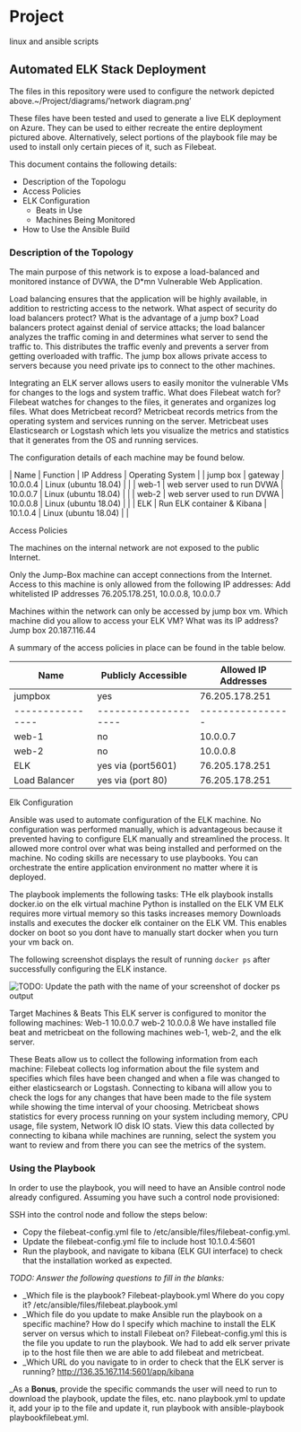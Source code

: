 # Project
linux and ansible scripts
## Automated ELK Stack Deployment

The files in this repository were used to configure the network depicted above.~/Project/diagrams/’network diagram.png’



These files have been tested and used to generate a live ELK deployment on Azure. They can be used to either recreate the entire deployment pictured above. Alternatively, select portions of the playbook file may be used to install only certain pieces of it, such as Filebeat.



This document contains the following details:
- Description of the Topologu
- Access Policies
- ELK Configuration
  - Beats in Use
  - Machines Being Monitored
- How to Use the Ansible Build


### Description of the Topology


The main purpose of this network is to expose a load-balanced and monitored instance of DVWA, the D*mn Vulnerable Web Application.

Load balancing ensures that the application will be highly available, in addition to restricting access to the network.
What aspect of security do load balancers protect? What is the advantage of a jump box? Load balancers protect against denial of service attacks; the load balancer analyzes the traffic coming in and determines what server to send the traffic to. This distributes the traffic evenly and prevents a server from getting overloaded with traffic. The jump box allows private access to servers because you need private ips to connect to the other machines.

Integrating an ELK server allows users to easily monitor the vulnerable VMs for changes to the logs and system traffic.
What does Filebeat watch for? Filebeat watches for changes to the files, it generates and organizes log files. 
What does Metricbeat record? Metricbeat records metrics from the operating system and services running on the server. Metricbeat uses Elasticsearch or Logstash which lets you visualize the metrics and statistics that it generates from the OS and running services.

The configuration details of each machine may be found below.

| Name 	| Function | IP Address | Operating System |
| jump box | gateway                     | 10.0.0.4 | Linux (ubuntu 18.04) |   |
| web-1    | web server used to run DVWA | 10.0.0.7 | Linux (ubuntu 18.04) |   |
| web-2    | web server used to run DVWA | 10.0.0.8 | Linux (ubuntu 18.04) |   | 
| ELK      | Run ELK container & Kibana  | 10.1.0.4 | Linux (ubuntu 18.04) |   |


Access Policies

The machines on the internal network are not exposed to the public Internet.

Only the Jump-Box machine can accept connections from the Internet. Access to this machine is only allowed from the following IP addresses:
Add whitelisted IP addresses 76.205.178.251, 10.0.0.8, 10.0.0.7

Machines within the network can only be accessed by jump box vm.
Which machine did you allow to access your ELK VM? What was its IP address? Jump box 20.187.116.44

A summary of the access policies in place can be found in the table below.

| Name 	| Publicly Accessible | Allowed IP Addresses |
|----------|---------------------|----------------------|
| jumpbox        | yes                | 76.205.178.251 |
|----------------|--------------------|----------------|
| web-1          | no                 | 10.0.0.7       |
| web-2          | no                 | 10.0.0.8       |
| ELK            | yes via (port5601) | 76.205.178.251 |
| Load Balancer  | yes via (port 80)  | 76.205.178.251 |


Elk Configuration

Ansible was used to automate configuration of the ELK machine. No configuration was performed manually, which is advantageous because it prevented having to configure ELK manually and streamlined the process. It allowed more control over what was being installed and performed on the machine. No coding skills are necessary to use playbooks. You can orchestrate the entire application environment no matter where it is deployed.

The playbook implements the following tasks:
THe elk playbook installs docker.io on the elk virtual machine
Python is installed on the ELK VM
ELK requires more virtual memory so this tasks increases memory
Downloads installs and executes the docker elk container on the ELK VM.
This enables docker on boot so you dont have to manually start docker when you turn your vm back on.

The following screenshot displays the result of running `docker ps` after successfully configuring the ELK instance.

![TODO: Update the path with the name of your screenshot of docker ps output](Images/docker_ps_output.png)

Target Machines & Beats
This ELK server is configured to monitor the following machines:
Web-1 10.0.0.7
web-2 10.0.0.8
We have installed file beat and metricbeat on the following machines web-1, web-2, and the elk server.

These Beats allow us to collect the following information from each machine:
Filebeat collects log information about the file system and specifies which files have been changed and when a file was changed to either elasticsearch or Logstash. Connecting to kibana will allow you to check the logs for any changes that have been made to the file system while showing the time interval of your choosing. Metricbeat shows statistics for every process running on your system including memory, CPU usage, file system, Network IO disk IO stats. View this data collected by connecting to kibana while machines are running, select the system you want to review and from there you can see the metrics of the system.

### Using the Playbook
In order to use the playbook, you will need to have an Ansible control node already configured. Assuming you have such a control node provisioned:

SSH into the control node and follow the steps below:
- Copy the filebeat-config.yml file to /etc/ansible/files/filebeat-config.yml.
- Update the filebeat-config.yml file to include host 10.1.0.4:5601
- Run the playbook, and navigate to kibana (ELK GUI interface) to check that the installation worked as expected.

_TODO: Answer the following questions to fill in the blanks:_
- _Which file is the playbook? Filebeat-playbook.yml Where do you copy it? /etc/ansible/files/filebeat.playbook.yml
- _Which file do you update to make Ansible run the playbook on a specific machine? How do I specify which machine to install the ELK server on versus which to install Filebeat on? Filebeat-config.yml this is the file you update to run the playbook. We had to add elk server private ip to the host file then we are able to add filebeat and metricbeat.
- _Which URL do you navigate to in order to check that the ELK server is running? http://136.35.167.114:5601/app/kibana

_As a **Bonus**, provide the specific commands the user will need to run to download the playbook, update the files, etc. nano playbook.yml to update it, add your ip to the file and update it, run playbook with ansible-playbook playbookfilebeat.yml.

